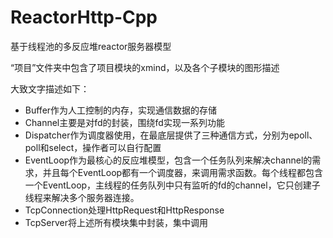# ReactorHttp-Cpp
 基于线程池的多反应堆reactor服务器模型

 
“项目”文件夹中包含了项目模块的xmind，以及各个子模块的图形描述


大致文字描述如下：

- Buffer作为人工控制的内存，实现通信数据的存储
- Channel主要是对fd的封装，围绕fd实现一系列功能
- Dispatcher作为调度器使用，在最底层提供了三种通信方式，分别为epoll、poll和select，操作者可以自行配置
- EventLoop作为最核心的反应堆模型，包含一个任务队列来解决channel的需求，并且每个EventLoop都有一个调度器，来调用需求函数。每个线程都包含一个EventLoop，主线程的任务队列中只有监听的fd的channel，它只创建子线程来解决多个服务器连接。
- TcpConnection处理HttpRequest和HttpResponse
- TcpServer将上述所有模块集中封装，集中调用
